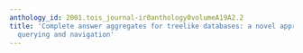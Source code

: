 ```yaml
---
anthology_id: 2001.tois_journal-ir0anthology0volumeA19A2.2
title: 'Complete answer aggregates for treelike databases: a novel approach to combine
  querying and navigation'
---
```

